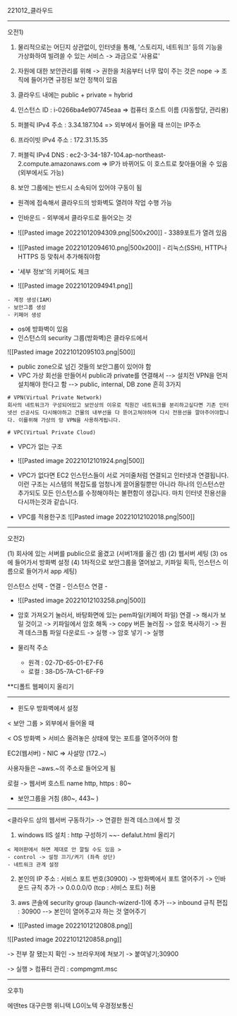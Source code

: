 221012_클라우드

---
오전1) 

1. 물리적으로는 어딘지  상관없이, 인터넷을 통해, '스토리지, 네트워크' 등의 기능을 가상화하여 빌려쓸 수 있는 서비스   ->  과금으로 '사용료'

2. 자원에 대한 보안관리를 위해 -> 권한을 처음부터 너무 많이 주는 것은 nope
 -> 조직에 들어가면 규정된 보안 정책이 있음
 
3. 클라우드 내에는 public + private = hybrid

4. 인스턴스 ID : i-0266ba4e907745eaa
=> 컴퓨터 호스트 이름 (자동할당, 관리용)

5. 퍼블릭 IPv4 주소 : 3.34.187.104
=> 외부에서 들어올 때 쓰이는 IP주소

6. 프라이빗 IPv4 주소 : 172.31.15.35

7. 퍼블릭 IPv4 DNS
: ec2-3-34-187-104.ap-northeast-2.compute.amazonaws.com
=> IP가 바뀌어도 이 호스트로 찾아들어올 수 있음 (외부에서도 가능)

8. 보안 그룹에는 반드시 소속되어 있어야 구동이 됨
- 원격에 접속해서 클라우드의 방화벽도 열려야 작업 수행 가능
- 인바운드 - 외부에서 클라우드로 들어오는 것
- ![[Pasted image 20221012094309.png|500x200]]
		- 3389포트가 열려 있음

- ![[Pasted image 20221012094610.png|500x200]]
		- 리눅스(SSH), HTTP나 HTTPS 등 맞춰서 추가해줘야함

- '세부 정보'의 키페어도 체크
- ![[Pasted image 20221012094941.png]]

```
- 계정 생성(IAM)
- 보안그룹 생성
- 키페어 생성
```

- os에 방화벽이 있음
- 인스턴스의 security 그룹(방화벽)은 클라우드에서 


![[Pasted image 20221012095103.png|500]]
- public zone으로 넘긴 것들의  보안그룹이 있어야 함
- VPC 가상 회선을 만들어서 public과 private를 연결해서 
--> 설치전 VPN을 먼저 설치해야 한다고 함
-->  public, internal, DB zone 흔히 3가지

```
# VPN(Virtual Private Network)
회사의 네트워크가 구성되어있고 보안상의 이유로 직원간 네트워크를 분리하고싶다면 기존 인터넷선 선공사도 다시해야하고 건물의 내부선을 다 뜯어고쳐야하며 다시 전용선을 깔아주어야합니다. 이를위해 가상의 망 VPN을 사용하게됩니다.

# VPC(Virtual Private Cloud)
```
- VPC가 없는 구조
- ![[Pasted image 20221012101924.png|500]]

- VPC가 없다면 EC2 인스턴스들이 서로 거미줄처럼 연결되고 인터넷과 연결됩니다. 이런 구조는 시스템의 복잡도를 엄청나게 끌어올릴뿐만 아니라 하나의 인스턴스만 추가되도 모든 인스턴스를 수정해야하는 불편함이 생깁니다. 마치 인터넷 전용선을 다시까는것과 같습니다.

- VPC를 적용한구조
![[Pasted image 20221012102018.png|500]]

---
오전2) 

(1) 회사에 있는 서버를 public으로 옮겼고 (서버1개를 옮긴 셈)
(2) 웹서버 세팅
(3) os에 들어가서 방화벽 설정
(4) 1차적으로 보안그룹을 열어놨고, 키파일 획득, 인스턴스 이름으로 들어가서 app 세팅)

인스턴스 선택 - 연결 - 인스턴스 연결 - 
- ![[Pasted image 20221012103258.png|500]]
- 암호 가져오기 눌러서, 바탕화면에 있는 pem파일(키페어 파일) 연결 -> 해시가 보일 것이고 -> 키파일에서 암호 해독 -> copy 버튼 눌러짐 -> 암호 복사하기 -> 원격 데스크톱 파일 다운로드 -> 실행 -> 암호 넣기 -> 실행

- 물리적 주소
	- 원격 : 02-7D-65-01-E7-F6
	- 로컬 : 38-D5-7A-C1-6F-F9

**디폴트 웹페이지 올리기

---
- 윈도우 방화벽에서 설정

< 보안 그룹 >
외부에서 들어올 때

< OS 방화벽 >
서비스 올려놓은 상태에 맞는 포트를 열어주어야 함

EC2(웹서버) - NIC => 사설망 (172.~)

사용자들은 ~aws.~의 주소로 들어오게 됨

로컬 -> 웹서버
호스트 name 
http, https 
: 80~
- 보안그룹을 거침 (80~, 443~ )


***
<클라우드 상의 웹서버 구동하기>
-> 연결한 원격 데스크에서 할 것
1. windows IIS 설치 : http 구성하기
~~- defalut.html 올리기
```
< 제어판에서 하면 제대로 안 깔릴 수도 있음 >
- control -> 설정 끄기/켜기 (좌측 상단)
- 네트워크 관계 설정
```

2. 본인의 IP 주소 : 서비스 포트 번호(30900)
-> 방화벽에서 포트 열어주기
-> 인바운드 규칙 추가
-> 0.0.0.0/0 (tcp : 서비스 포트) 허용 

3. aws 콘솔에 security group (launch-wizerd-1)에 추가
 --> inbound 규칙 편집 : 30900
--> 본인이 열어주고자 하는 것 열어주기

- ![[Pasted image 20221012120808.png]]

![[Pasted image 20221012120858.png]]

-> 전부 잘 됐는지 확인
-> 브라우저에 쳐보기
-> 붙여넣기;30900

-> 실행 > 컴퓨터 관리  :  compmgmt.msc

---

오후1) 

에덴tes
대구은행
위니텍
LG이노텍
우경정보통신
 
